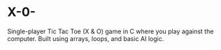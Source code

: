 # X-0-
Single-player Tic Tac Toe (X &amp; O) game in C where you play against the computer. Built using arrays, loops, and basic AI logic.
